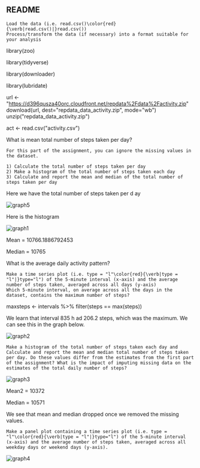 ## README

    Load the data (i.e. read.csv()\color{red}{\verb|read.csv()|}read.csv())
    Process/transform the data (if necessary) into a format suitable for your analysis

library(zoo)

library(tidyverse)

library(downloader)

library(lubridate)


url <- "https://d396qusza40orc.cloudfront.net/repdata%2Fdata%2Factivity.zip"
download(url, dest="repdata_data_activity.zip", mode="wb")
unzip("repdata_data_activity.zip")

act <- read.csv("activity.csv")

  What is mean total number of steps taken per day?

    For this part of the assignment, you can ignore the missing values in the dataset.

    1) Calculate the total number of steps taken per day
    2) Make a histogram of the total number of steps taken each day
    3) Calculate and report the mean and median of the total number of steps taken per day

Here we have the total number of steps taken per d ay

![graph5](https://raw.githubusercontent.com/jrpineda/Reproducible-Research/master/graph5.png)


Here is the histogram

![graph1](https://raw.githubusercontent.com/jrpineda/Reproducible-Research/master/graph1.png)

Mean = 10766.1886792453

Median = 10765

  What is the average daily activity pattern?

    Make a time series plot (i.e. type = "l"\color{red}{\verb|type = "l"|}type="l") of the 5-minute interval (x-axis) and the average number of steps taken, averaged across all days (y-axis)
    Which 5-minute interval, on average across all the days in the dataset, contains the maximum number of steps?

maxsteps <- intervals %>% 
        filter(steps == max(steps))

We learn that interval 835 h ad 206.2 steps, which was the maximum. We can see this in the graph below.

![graph2](https://raw.githubusercontent.com/jrpineda/Reproducible-Research/master/graph2.png)

    Make a histogram of the total number of steps taken each day and Calculate and report the mean and median total number of steps taken per day. Do these values differ from the estimates from the first part of the assignment? What is the impact of imputing missing data on the estimates of the total daily number of steps?

![graph3](https://raw.githubusercontent.com/jrpineda/Reproducible-Research/master/graph3.png)

Mean2 = 10372

Median = 10571


We see that mean and median dropped once we removed the missing values.

    Make a panel plot containing a time series plot (i.e. type = "l"\color{red}{\verb|type = "l"|}type="l") of the 5-minute interval (x-axis) and the average number of steps taken, averaged across all weekday days or weekend days (y-axis). 

![graph4](https://raw.githubusercontent.com/jrpineda/Reproducible-Research/master/graph4.png)

